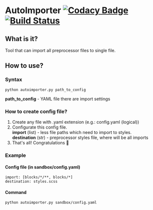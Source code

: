 # AutoImporter [![Codacy Badge](https://api.codacy.com/project/badge/Grade/7cc3b5746b3d4c2b8bfe964dfbe47c14)](https://app.codacy.com/manual/meaqese/AutoImporter?utm_source=github.com&utm_medium=referral&utm_content=meaqese/AutoImporter&utm_campaign=Badge_Grade_Dashboard) [![Build Status](https://travis-ci.com/meaqese/AutoImporter.svg?branch=master)](https://travis-ci.com/meaqese/AutoImporter)
## What is it?
Tool that can import all preprocessor files to single file.

## How to use?
### Syntax
```python autoimporter.py path_to_config```

**path_to_config** - YAML file there are import settings

### How to create config file?
1. Create any file with .yaml extension (e.g.: config.yaml (logical))
2. Configurate this config file.  
  **import** (list) - less file paths which need to import to styles.  
  **destination** (str) - preprocessor styles file, where will be all imports
3. That's all! Congratulations 🎉

### Example
#### Config file (in sandbox/config.yaml)
```
import: [blocks/*/**, blocks/*] 
destination: styles.scss
```
#### Command 
```python autoimporter.py sandbox/config.yaml```